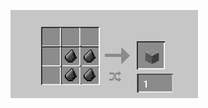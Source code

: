 ![Gravel Recipe](https://github.com/JmonJoshMC/JmonExtendedMechanics/blob/main/doc%20assets/JEM-4.png)
